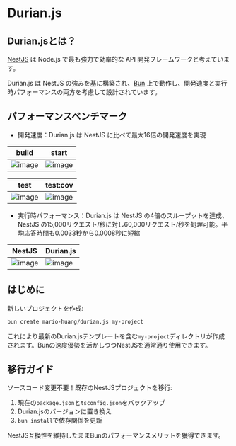 # Durian.js

## Durian.jsとは？
[NestJS](https://github.com/nestjs/nest) は Node.js で最も強力で効率的な API 開発フレームワークと考えています。

Durian.js は NestJS の強みを基に構築され、[Bun](https://github.com/oven-sh/bun) 上で動作し、開発速度と実行時パフォーマンスの両方を考慮して設計されています。

## パフォーマンスベンチマーク
- 開発速度：Durian.js は NestJS に比べて最大16倍の開発速度を実現

| build | start |
| --- | --- |
| ![image](https://github.com/user-attachments/assets/61b1b40a-7ab5-45bd-ae8c-a5e13fce85a2) | ![image](https://github.com/user-attachments/assets/a5d0fb1a-f601-48e7-b390-5446796409c4) |

| test | test:cov |
| --- | --- |
| ![image](https://github.com/user-attachments/assets/92f5f98f-1055-424d-8df0-76cd13b1aa8c) | ![image](https://github.com/user-attachments/assets/d267ceec-e531-41a6-be30-49d7e0318875) |

- 実行時パフォーマンス：Durian.js は NestJS の4倍のスループットを達成、NestJS の15,000リクエスト/秒に対し60,000リクエスト/秒を処理可能。平均応答時間も0.0033秒から0.0008秒に短縮

| NestJS | Durian.js |
| --- | --- |
| ![image](https://github.com/user-attachments/assets/56e3a836-0178-45c5-a900-df6f0664a21f) | ![image](https://github.com/user-attachments/assets/0cc7b5a9-ec6e-407f-ac4a-5a674bb7ad11) |

## はじめに
新しいプロジェクトを作成:
```bash
bun create mario-huang/durian.js my-project
```
これにより最新のDurian.jsテンプレートを含む`my-project`ディレクトリが作成されます。Bunの速度優勢を活かしつつNestJSを通常通り使用できます。

## 移行ガイド
ソースコード変更不要！既存のNestJSプロジェクトを移行:

1. 現在の`package.json`と`tsconfig.json`をバックアップ
2. Durian.jsのバージョンに置き換え
3. `bun install`で依存関係を更新

NestJS互換性を維持したままBunのパフォーマンスメリットを獲得できます。
